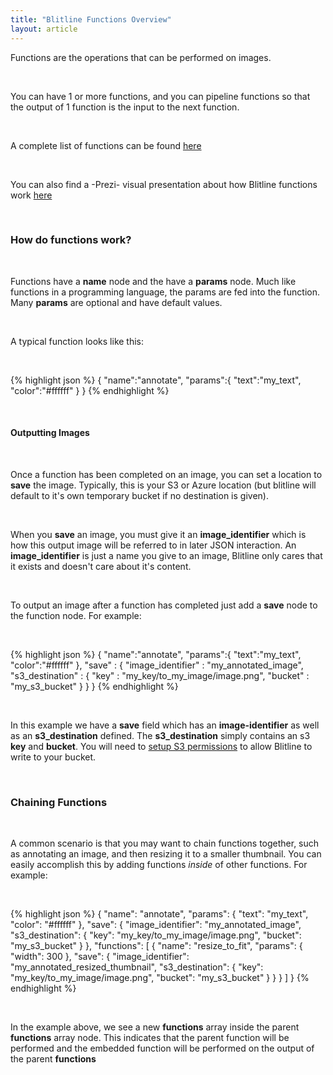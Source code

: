 ```yaml
---
title: "Blitline Functions Overview"
layout: article
---
```


Functions are the operations that can be performed on images.

<br/>

You can have 1 or more functions, and you can pipeline functions so that the output of 1 function is the input to the next function.

<br/>

A complete list of functions can be found [here](http://www.blitline.com/docs/functions)

<br/>

You can also find a -Prezi- visual presentation about how Blitline functions work [here](http://prezi.com/ndj6w70t16rg/understanding-blitline-functions/)

<br/>

### How do functions work?

<br/>

Functions have a **name** node and the have a  **params** node. Much like functions in a programming language, the params are fed into the function. Many **params** are optional and have default values.

<br/>

A typical function looks like this:

<br/>

{% highlight json %}
{
    "name":"annotate",
    "params":{
        "text":"my_text",
        "color":"#ffffff"
    }
}
{% endhighlight %}

<br/>

#### Outputting Images

<br/>

Once a function has been completed on an image, you can set a location to **save** the image. Typically, this is your S3 or Azure location (but blitline will default to it's own temporary bucket if no destination is given).

<br/>

When you **save** an image, you must give it an **image\_identifier** which is how this output image will be referred to in later JSON interaction. An **image\_identifier** is just a name you give to an image, Blitline only cares that it exists and doesn't care about it's content.

<br/>

To output an image after a function has completed just add a **save** node to the function node. For example:

<br/>

{% highlight json %}
{
    "name":"annotate",
    "params":{
        "text":"my_text",
        "color":"#ffffff"
    },
    "save" : {
        "image_identifier" : "my_annotated_image",
    	"s3_destination" : {
            "key" : "my_key/to_my_image/image.png",
            "bucket" : "my_s3_bucket"
        }
    }
}
{% endhighlight %}

<br/>

In this example we have a **save** field which has an **image-identifier** as well as an **s3\_destination** defined. The **s3\_destination** simply contains an s3 **key** and **bucket**. You will need to [setup S3 permissions](http://www.blitline.com/docs/s3_permissions) to allow Blitline to write to your bucket.

<br/>

### Chaining Functions

<br/>

A common scenario is that you may want to chain functions together, such as annotating an image, and then resizing it to a smaller thumbnail. You can easily accomplish this by adding functions *inside* of other functions. For example:

<br/>

{% highlight json %}
{
    "name": "annotate",
    "params": {
        "text": "my_text",
        "color": "#ffffff"
    },
    "save": {
        "image_identifier": "my_annotated_image",
        "s3_destination": {
            "key": "my_key/to_my_image/image.png",
            "bucket": "my_s3_bucket"
        }
    },
    "functions": [
        {
            "name": "resize_to_fit",
            "params": {
                "width": 300
            },
            "save": {
                "image_identifier": "my_annotated_resized_thumbnail",
                "s3_destination": {
                    "key": "my_key/to_my_image/image.png",
                    "bucket": "my_s3_bucket"
                }
            }
        }
    ]
}
{% endhighlight %}

<br/>

In the example above, we see a new **functions** array inside the parent **functions** array node. This indicates that the parent function will be performed and the embedded function will be performed on the output of the parent **functions**
